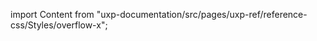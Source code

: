 
import Content from "uxp-documentation/src/pages/uxp-ref/reference-css/Styles/overflow-x";

<Content query="product=xd"/>
